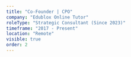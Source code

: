 ```yaml
---
title: "Co-Founder | CPO"
company: "Edublox Online Tutor"
roleType: "Strategic Consultant (Since 2023)"
timeframe: "2017 - Present"
location: "Remote"
visible: true 
order: 2
---
```

